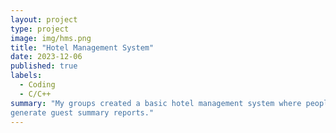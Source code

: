 ```yaml
---
layout: project
type: project
image: img/hms.png
title: "Hotel Management System"
date: 2023-12-06
published: true
labels:
  - Coding
  - C/C++
summary: "My groups created a basic hotel management system where people can perform various operations related to room management, customer check-in and check-out, and
generate guest summary reports."
---
```




